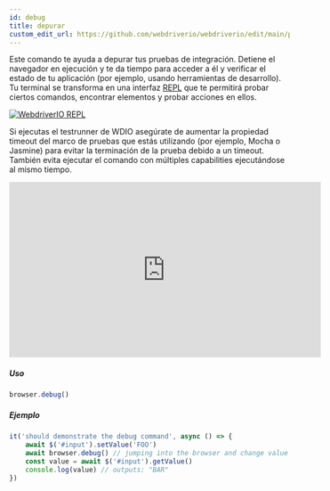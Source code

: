 ```yaml
---
id: debug
title: depurar
custom_edit_url: https://github.com/webdriverio/webdriverio/edit/main/packages/webdriverio/src/commands/browser/debug.ts
---
```


Este comando te ayuda a depurar tus pruebas de integración. Detiene el navegador en ejecución y te da 
tiempo para acceder a él y verificar el estado de tu aplicación (por ejemplo, usando herramientas de desarrollo).
Tu terminal se transforma en una interfaz [REPL](https://en.wikipedia.org/wiki/Read%E2%80%93eval%E2%80%93print_loop)
que te permitirá probar ciertos comandos, encontrar elementos y probar acciones en
ellos.

[![WebdriverIO REPL](https://webdriver.io/img/repl.gif)](https://webdriver.io/img/repl.gif)

Si ejecutas el testrunner de WDIO asegúrate de aumentar la propiedad timeout del marco de pruebas
que estás utilizando (por ejemplo, Mocha o Jasmine) para evitar la terminación de la prueba debido a un timeout.
También evita ejecutar el comando con múltiples capabilities ejecutándose al mismo tiempo.

<iframe width="560" height="315" src="https://www.youtube.com/embed/xWwP-3B_YyE" frameborder="0" allowFullScreen></iframe>

##### Uso

```js
browser.debug()
```

##### Ejemplo

```js title="debug.js"
it('should demonstrate the debug command', async () => {
    await $('#input').setValue('FOO')
    await browser.debug() // jumping into the browser and change value of #input to 'BAR'
    const value = await $('#input').getValue()
    console.log(value) // outputs: "BAR"
})
```